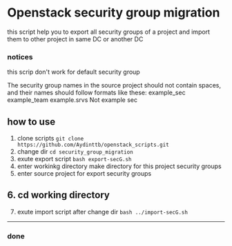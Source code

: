 # Openstack security group migration

this script help you to export all security groups of a project and import them to other project in same DC or another DC

### notices

this scrip don't work for default security group

The security group names in the source project should not contain spaces, and their names should follow formats like these:
example_sec
example_team
example.srvs
Not example sec

## how to use
1. clone scripts
`git clone https://github.com/Aydinttb/openstack_scripts.git`
2. change dir
`cd security_group_migration`
3. exute export script
`bash export-secG.sh`
4. enter workinkg directory make directory for this project security groups 
5. enter source project for export security groups
## 6. cd working directory 
7. exute import script after change dir
`bash ../import-secG.sh` 
---

### done
